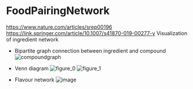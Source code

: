 # FoodPairingNetwork
https://www.nature.com/articles/srep00196
https://link.springer.com/article/10.1007/s41870-019-00277-y
Visualization of ingredient network
* Bipartite graph connection between ingredient and compound
![compoundgraph](https://user-images.githubusercontent.com/14850120/56093063-acb97a80-5ee1-11e9-933c-1156a81d4655.png)

* Venn diagram
![figure_0](https://user-images.githubusercontent.com/14850120/56093061-a925f380-5ee1-11e9-9bac-cff8a7672da4.png)
![figure_1](https://user-images.githubusercontent.com/14850120/56093062-aa572080-5ee1-11e9-8c55-2fef05c10137.png)
 
* Flavour network
![image](https://user-images.githubusercontent.com/14850120/56093068-c22ea480-5ee1-11e9-9711-e4cbc2f70b89.png)
